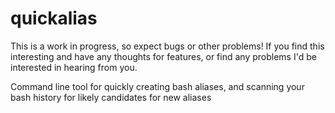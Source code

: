 # quickalias
This is a work in progress, so expect bugs or other problems! If you find this interesting and have any thoughts for features, or find any problems I'd be interested in hearing from you.

Command line tool for quickly creating bash aliases, and scanning your bash history for likely candidates for new aliases
